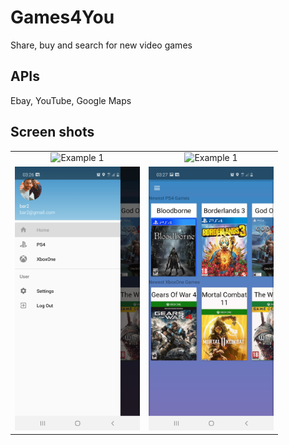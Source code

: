 # Games4You
Share, buy and search for new video games

## APIs
Ebay, YouTube, Google Maps
## Screen shots
|   |   |
|:-:|:-:|
| <img  src="screenshots_samples/sample1.gif" alt="Example 1" width="200" style="max-width:100%;"> | <img  src="screenshots_samples/sample2.gif" alt="Example 1" width="200" style="max-width:100%;"> |
| <img src="screenshots_samples/screenshot1.jpg" alt="Example 1" width="200" style="max-width:100%;"> | <img src="screenshots_samples/screenshot2.jpg" alt="Example 1" width="200" style="max-width:100%;"> | 


